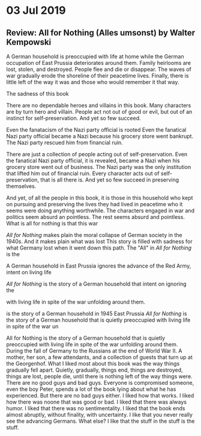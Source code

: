 # 03 Jul 2019

## Review: All for Nothing (Alles umsonst) by Walter Kempowski

A German household is preoccupied with life at home while the German occupation 
of East Prussia deteriorates around them.
Family heirlooms are lost, stolen, and destroyed.
People flee and die or disappear.
The waves of war gradually erode the shoreline of their peacetime lives.
Finally, there is little left of the way it was and those who would remember it 
that way.

The sadness of this book 

There are no dependable heroes and villains in this book. 
Many characters are by turn hero and villain.
People act not out of good or evil, but out of an instinct for 
self-preservation.
And yet so few succeed.

Even the fanatacism of the Nazi party official is rooted 
Even the fanatical Nazi party official became a Nazi because 
his grocery store 
went bankrupt.
The Nazi party rescued him from financial ruin.


There are just a collection of people acting out of self-preservation.
Even the fanatical Nazi party official, it is revealed, became a Nazi when his
grocery store went out of business.
The Nazi party was the only institution that lifted him out of financial ruin.
Every character acts out of self-preservation, that is all there is.
And yet so few succeed in preserving themselves.

And yet, of all the people in this book, it is those in this household who kept 
on pursuing and preserving the lives they had lived in peacetime who it seems 
were doing anything worthwhile.
The characters engaged in war and politics seem absurd an pointless.
The rest seems absurd and pointless.
What is all for nothing is that this war 

_All for Nothing_ makes plain the moral collapse of German society in the 1940s.
And it makes plain what was lost 
This story is filled with sadness for what Germany lost when it went down this 
path.
The "All" in _All for Nothing_ is the 

A German household in East Prussia
ignores the advance of the Red Army, intent
on living life

_All for Nothing_ is the story of a German household that intent on ignoring the

with living life in spite of the war unfolding around them.

is the story of a German household in 1945 East Prussia
_All for Nothing_ is the story of a German household that is quietly preoccupied
with living life in spite of the war un

All for Nothing is the story of a German household that is quietly preoccupied
with living life in spite of the war unfolding around them.
During the fall of Germany to the Russians at the end of World War II.
A mother, her son, a few attendants, and a collection of guests that turn up at
the Georgenhof.
What I liked most about this book was the way things gradually fell apart.
Quietly, gradually, things end, things are destroyed, things are lost, people die,
until there is nothing left of the way things were.
There are no good guys and bad guys.
Everyone is compromised someone, even the boy Peter, spends a lot of the book
lying about what he has experienced.
But there are no bad guys either.
I liked how that works.
I liked how there was noone that was good or bad.
I liked that there was always humor.
I liked that there was no sentimentality.
I liked that the book ends almost abruptly, without finality, with uncertainty.
I like that you never really see the advancing Germans.
What else?
I like that the stuff in the stuff is the stuff.
